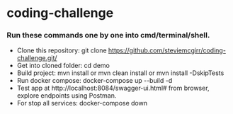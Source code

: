 # coding-challenge

### Run these commands one by one into cmd/terminal/shell.

- Clone this repository: git clone https://github.com/steviemcgirr/coding-challenge.git/
- Get into cloned folder: cd demo
- Build project: mvn install or mvn clean install or mvn install -DskipTests
- Run docker compose: docker-compose up --build -d
- Test app at http://localhost:8084/swagger-ui.html# from browser, explore endpoints using Postman.
- For stop all services: docker-compose down
